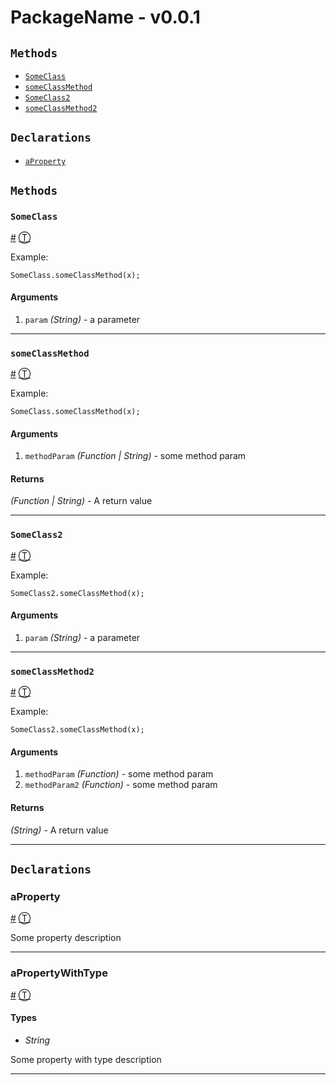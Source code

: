 # PackageName - v0.0.1

## `Methods`

* [`SomeClass`][0]
* [`someClassMethod`][1]
* [`SomeClass2`][2]
* [`someClassMethod2`][3]

## `Declarations`

* [`aProperty`][4]

## `Methods`

### `SomeClass`

[\#][0] [Ⓣ][5]

Example:

    SomeClass.someClassMethod(x);
    

#### Arguments

1. `param` _(String)_ - a parameter

---

### `someClassMethod`

[\#][1] [Ⓣ][5]

Example:

    SomeClass.someClassMethod(x);
    

#### Arguments

1. `methodParam` _(Function | String)_ - some method param

#### Returns  
  
_(Function | String)_ - A return value

---

### `SomeClass2`

[\#][2] [Ⓣ][5]

Example:

    SomeClass2.someClassMethod(x);
    

#### Arguments

1. `param` _(String)_ - a parameter

---

### `someClassMethod2`

[\#][3] [Ⓣ][5]

Example:

    SomeClass2.someClassMethod(x);
    

#### Arguments

1. `methodParam` _(Function)_ - some method param
2. `methodParam2` _(Function)_ - some method param

#### Returns  
  
_(String)_ - A return value

---

## `Declarations`

### aProperty

[\#][4] [Ⓣ][6]

Some property description

---

### aPropertyWithType

[\#][7] [Ⓣ][6]

#### Types

  * _String_

Some property with type description

---



[0]: #someclass
[1]: #someclassmethod
[2]: #someclass2
[3]: #someclassmethod2
[4]: #aproperty
[5]: #methods
[6]: #declarations
[7]: #apropertywithtype